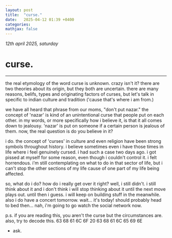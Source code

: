 ```yaml
---
layout: post
title:  "curse."
date:   2025-04-12 01:39 +0400
categories:
mathjax: false
---
```


_12th april 2025, saturday_

# curse.
---

the real etymology of the word curse is unknown. crazy isn't it? there are two theories about its origin, but they both are uncertain. there are many reasons, belifs, types and originating factors of curses, but let's talk in specific to indian culture and tradition ('cause that's where i am from.)

we have all heard that phrase from our moms, "don't put nazar." the concept of 'nazar' is kind of an unintentional curse that people put on each other. in my words, or more specifically how i believe it, is that it all comes down to jealousy. 'nazar' is put on someone if a certain person is jealous of them. now, the real question is do you believe in it?

i do. the concept of 'curses' in culture and even religion have been strong symbols throughout history. i believe sometimes even i have those times in life where i feel genuinely cursed. i had such a case two days ago. i got pissed at myself for some reason, even though i couldn't control it. i felt horrendous. i'm still contemplating on what to do in that sector of life, but i can't stop the other sections of my life cause of one part of my life being affected.

so, what do i do? how do i really get over it right? well, i still didn't. i still think about it and i don't think i will stop thinking about it until the next move plays out. until then i guess. i will keep on building stuff in the meanwhile. also i do have a concert tomorrow. wait... it's today! should probably head to bed then... nah, i'm going to go watch the social network now.

p.s. 
if you are reading this, you aren't the curse but the circumstances are. also, try to decode this.
63 68 61 6C 6F 20 63 68 61 6C 65 69 6E

- ask.
